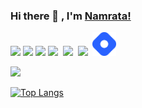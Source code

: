 ### Hi there 👋 , I'm [Namrata!](https://namratasingh15.github.io/Portfolio/)


<!-- 🔭 I’m currently working on ...
- 🌱 I’m currently learning data structure and algorithm.
- 👯 I’m looking to collaborate on ...
- 🤔 I’m looking for help with ...
- 💬 Ask me about ...
- 📫 How to reach me: ...
- 😄 Pronouns: ...
- ⚡ Fun fact: ...
-->
[<img src="https://img.icons8.com/fluent/48/000000/linkedin.png"/>](https://www.linkedin.com/in/itsns15/)
[<img src="https://img.icons8.com/color/48/000000/twitter-squared.png"/>](https://twitter.com/itsNS97) 
[<img src="https://img.icons8.com/fluent/48/000000/instagram-new.png"/>](https://www.instagram.com/itsns1511/)
[<img src="https://img.icons8.com/fluent/48/000000/facebook-new.png"/>](https://www.facebook.com/NamrataSingh1511/)&nbsp;
[<img src="https://img.icons8.com/fluent/48/000000/gmail--v2.png"/>](namratasinghvns15@gmail.com)&nbsp;
[<img src="https://img.icons8.com/color/48/000000/youtube-play.png"/>](https://www.youtube.com/channel/UCFLpZpY00pqUMWHtkVt-0BQ)&nbsp;
[<img src="brand-icon.png" width="38px">](https://hashnode.com/@itsNS)


<img src="https://github-readme-stats.vercel.app/api?username=NAMRATASINGH15&&show_icons=true&title_color=#59f&icon_color=#59f&text_color=#000&bg_color=#fff">

[![Top Langs](https://github-readme-stats.vercel.app/api/top-langs/?username=NAMRATASINGH15&layout=compact)](https://github.com/NAMRATASINGH15/github-readme-stats)
